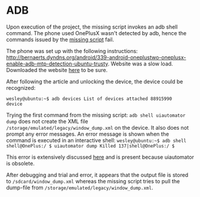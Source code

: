 # ADB

Upon execution of the project, the missing script invokes an adb shell command. The phone used OnePlusX wasn't detected by adb, hence the commands issued by the [missing script](https://github.com/wesleyvanderlee/Thesis/blob/master/Literature/BSc.%20FSM%20Learner/make_dump.sh) fail.

The phone was set up with the following instructions: http://bernaerts.dyndns.org/android/339-android-oneplustwo-oneplusx-enable-adb-mtp-detection-ubuntu-trusty. Website was a slow load. Downloaded the website [here](https://github.com/wesleyvanderlee/Thesis/blob/master/Literature/BSc.%20FSM%20Learner/sources/OnePlus%20Two%20&%20OnePlus%20X%20-%20Enable%20ADB%20and%20MTP%20under%20Ubuntu.pdf) to be sure.

After following the article and unlocking the device, the device could be recognized:

`wesley@ubuntu:~$ adb devices
List of devices attached
88915990	device
`

Trying the first command from the missing script: `adb shell uiautomator dump` does not create the XML file `/storage/emulated/legacy/window_dump.xml` on the device. It also does not prompt any error messages. An error message is shown when the command is executed in an interactive shell:
`
wesley@ubuntu:~$ adb shell
shell@OnePlus:/ $ uiautomator dump
Killed 137|shell@OnePlus:/ $
`

This error is extensively discussed [here](https://github.com/dtmilano/AndroidViewClient/issues/175) and is present because uiautomator is obsolete.

After debugging and trial and error, it appears that the output file is stored to `/sdcard/window_dump.xml` whereas the missing script tries to pull the dump-file from `/storage/emulated/legacy/window_dump.xml`.
